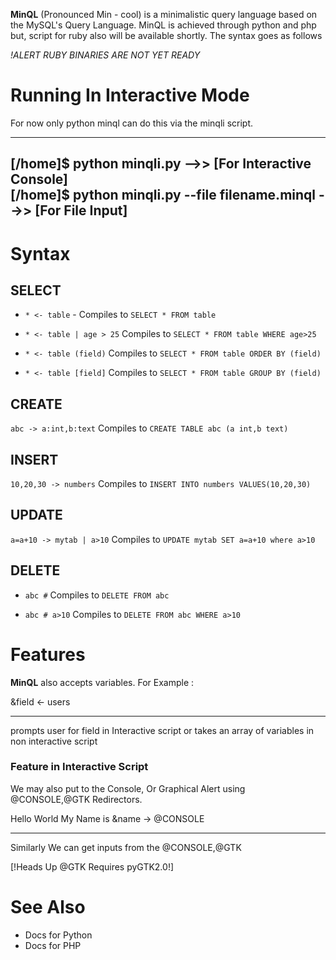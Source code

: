 **MinQL** (Pronounced Min - cool) is a minimalistic query language based on the MySQL's Query Language. MinQL is achieved through python and php but, script for ruby also will be available shortly. The syntax goes as follows

*!ALERT RUBY BINARIES ARE NOT YET READY*


Running In Interactive Mode
========================
For now only python minql can do this via the minqli script.

---------------------------------------------------------
[/home]$ python minqli.py -->> [For Interactive Console]               
[/home]$ python minqli.py --file filename.minql -->> [For File Input]  
---------------------------------------------------------------

Syntax
======

SELECT 
------

* `* <- table`  - Compiles to  `SELECT * FROM table`

* `* <- table | age > 25`  Compiles to `SELECT * FROM table WHERE age>25`

* `* <- table (field)` Compiles to `SELECT * FROM table ORDER BY (field)`

* `* <- table [field]`  Compiles to `SELECT * FROM table GROUP BY (field)`

CREATE 
-----

`abc -> a:int,b:text` Compiles to `CREATE TABLE abc (a int,b text)`

INSERT
------

`10,20,30 -> numbers` Compiles to `INSERT INTO numbers VALUES(10,20,30)`

UPDATE
-----

`a=a+10 -> mytab | a>10` Compiles to `UPDATE mytab SET a=a+10 where a>10`

DELETE
-----

* `abc #` Compiles to `DELETE FROM abc`

* `abc # a>10` Compiles to `DELETE FROM abc WHERE a>10`

Features
===================================================
**MinQL** also accepts variables. For Example :

&field <- users 

-----------------
prompts user for field in Interactive script or takes an array of variables in non interactive script

### Feature in Interactive Script

We may also put to the Console, Or Graphical Alert 
using @CONSOLE,@GTK Redirectors. 


 Hello World My Name is &name -> @CONSOLE
 
-------------------------------------------

Similarly We can get inputs from the @CONSOLE,@GTK

[!Heads Up @GTK Requires pyGTK2.0!]

See Also
======================
* Docs for Python 
* Docs for PHP

